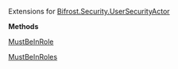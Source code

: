 Extensions for [Bifrost.Security.UserSecurityActor](Bifrost.Security.UserSecurityActor)

**Methods**

[MustBeInRole](Bifrost.Security.UserSecurityActorExtensions.MustBeInRole)


[MustBeInRoles](Bifrost.Security.UserSecurityActorExtensions.MustBeInRoles)
